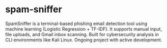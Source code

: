 # spam-sniffer
SpamSniffer is a terminal-based phishing email detection tool using machine learning (Logistic Regression + TF-IDF). It supports manual input, file uploads, and Gmail inbox scanning. Built for cybersecurity analysis in CLI environments like Kali Linux. Ongoing project with active development.
